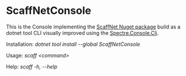 # ScaffNetConsole

This is the Console implementing the [ScaffNet Nuget package](https://www.nuget.org/packages/ScaffNet)
build as a dotnet tool CLI visually improved using the [Spectre.Console.Cli](https://www.nuget.org/packages/Spectre.Console.Cli).

Installation:
_dotnet tool install --global ScaffNetConsole_ 

Usage:
_scaff \<command\>_ 

Help:
_scaff -h, --help_
